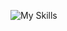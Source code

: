 ![My Skills](https://skillicons.dev/icons?i=py,github,scala,django,flask,javascript,html,css,mysql,tensorflow,mongodb,pytorch,firebase,copilot)


